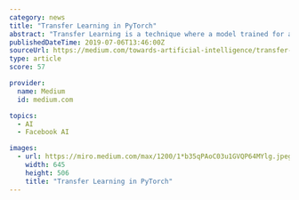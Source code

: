 ```yaml
---
category: news
title: "Transfer Learning in PyTorch"
abstract: "Transfer Learning is a technique where a model trained for a certain task is used for another similar task. In deep learning, there are two major transfer learning approaches. Like Fine-tuning a pre-trained model is loaded then we will freeze the weights ..."
publishedDateTime: 2019-07-06T13:46:00Z
sourceUrl: https://medium.com/towards-artificial-intelligence/transfer-learning-in-pytorch-f7736598b1ed
type: article
score: 57

provider:
  name: Medium
  id: medium.com

topics:
  - AI
  - Facebook AI

images:
  - url: https://miro.medium.com/max/1200/1*b35qPAoC03u1GVQP64MYlg.jpeg
    width: 645
    height: 506
    title: "Transfer Learning in PyTorch"
---
```

